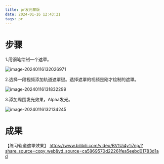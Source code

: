 ```yaml
---
title: pr发光蒙版
date: 2024-01-16 12:43:21
tags: pr
---
```


# 步骤

1.用钢笔绘制一个遮罩。

![image-20240116132026971](../images/image-20240116132026971.png)

2.选择一段视频添加轨道遮罩键。选择遮罩的视频是刚才绘制的遮罩。

![image-20240116131832299](../images/image-20240116131832299.png)

3.添加周围发光效果，Alpha发光。

![image-20240116132134245](../images/image-20240116132134245.png)

# 成果

【练习轨道遮罩效果】 https://www.bilibili.com/video/BV1Ui4y1i7np/?share_source=copy_web&vd_source=ca5869570d22261fea5eebd01783d1ad
